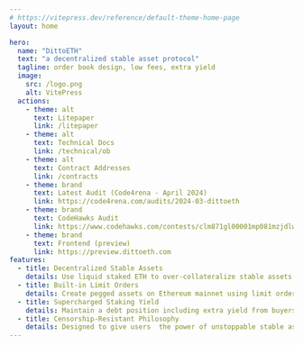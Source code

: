 ```yaml
---
# https://vitepress.dev/reference/default-theme-home-page
layout: home

hero:
  name: "DittoETH"
  text: "a decentralized stable asset protocol"
  tagline: order book design, low fees, extra yield
  image:
    src: /logo.png
    alt: VitePress
  actions:
    - theme: alt
      text: Litepaper
      link: /litepaper
    - theme: alt
      text: Technical Docs
      link: /technical/ob
    - theme: alt
      text: Contract Addresses
      link: /contracts
    - theme: brand
      text: Latest Audit (Code4rena - April 2024)
      link: https://code4rena.com/audits/2024-03-dittoeth
    - theme: brand
      text: CodeHawks Audit
      link: https://www.codehawks.com/contests/clm871gl00001mp081mzjdlwc
    - theme: brand
      text: Frontend (preview)
      link: https://preview.dittoeth.com
features:
  - title: Decentralized Stable Assets
    details: Use liquid staked ETH to over-collateralize stable assets like USD with support for future assets (EUR, GLD)
  - title: Built-in Limit Orders
    details: Create pegged assets on Ethereum mainnet using limit orders on a gas optimized orderbook
  - title: Supercharged Staking Yield
    details: Maintain a debt position including extra yield from buyers and lower fees vs other platforms (CDPs)
  - title: Censorship-Resistant Philosophy
    details: Designed to give users  the power of unstoppable stable assets
---
```

